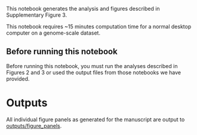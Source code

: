 This notebook generates the analysis and figures described in Supplementary Figure 3.

This notebook requires ~15 minutes computation time for a normal desktop computer on a genome-scale dataset.

## Before running this notebook

Before running this notebook, you must run the analyses described in Figures 2 and 3 or used the output files from those notebooks we have provided.

# Outputs

All individual figure panels as generated for the manuscript are output to [outputs/figure_panels](outputs/figure_panels/).